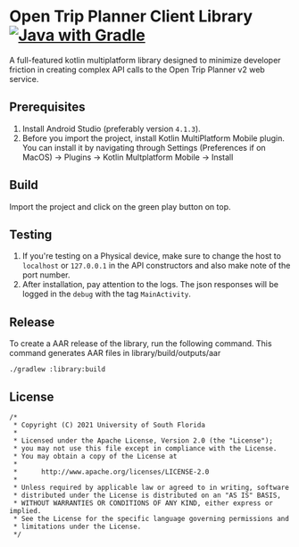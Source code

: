 # Open Trip Planner Client Library [![Java with Gradle](https://github.com/CUTR-at-USF/opentripplanner-client-library/actions/workflows/gradle.yml/badge.svg)](https://github.com/CUTR-at-USF/opentripplanner-client-library/actions/workflows/gradle.yml)

A full-featured kotlin multiplatform library designed to minimize developer friction in creating complex API calls to the Open Trip Planner v2 web service.

## Prerequisites
1) Install Android Studio (preferably version `4.1.3`).
2) Before you import the project, install Kotlin MultiPlatform Mobile plugin. You can install it by navigating through Settings (Preferences if on MacOS) -> Plugins -> Kotlin Multplatform Mobile -> Install

## Build
Import the project and click on the green play button on top.

## Testing
1) If you're testing on a Physical device, make sure to change the host to `localhost` or `127.0.0.1` in the API constructors and also make note of the port number.
2) After installation, pay attention to the logs. The json responses will be logged in the `debug` with the tag `MainActivity`.

## Release

To create a AAR release of the library, run the following command. This command generates AAR files in library/build/outputs/aar

```
./gradlew :library:build
```

## License
```
/*
 * Copyright (C) 2021 University of South Florida
 *
 * Licensed under the Apache License, Version 2.0 (the "License");
 * you may not use this file except in compliance with the License.
 * You may obtain a copy of the License at
 *
 *      http://www.apache.org/licenses/LICENSE-2.0
 *
 * Unless required by applicable law or agreed to in writing, software
 * distributed under the License is distributed on an "AS IS" BASIS,
 * WITHOUT WARRANTIES OR CONDITIONS OF ANY KIND, either express or implied.
 * See the License for the specific language governing permissions and
 * limitations under the License.
 */
```
